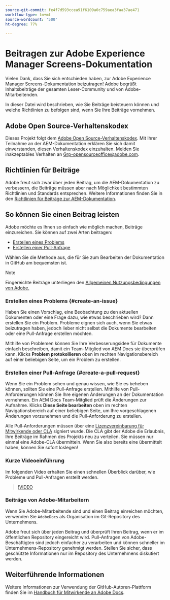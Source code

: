 ```yaml
---
source-git-commit: fe4f7d593ccea91f6109a0c759aea3faa37ae471
workflow-type: tm+mt
source-wordcount: '500'
ht-degree: 77%

---
```

# Beitragen zur Adobe Experience Manager Screens-Dokumentation

Vielen Dank, dass Sie sich entschieden haben, zur Adobe Experience Manager Screens-Dokumentation beizutragen! Adobe begrüßt Inhaltsbeiträge der gesamten Leser-Community und von Adobe-Mitarbeitenden.

In dieser Datei wird beschrieben, wie Sie Beiträge beisteuern können und welche Richtlinien zu befolgen sind, wenn Sie Ihre Beiträge vornehmen.

## Adobe Open Source-Verhaltenskodex

Dieses Projekt folgt dem [Adobe Open Source-Verhaltenskodex](code-of-conduct.md). Mit Ihrer Teilnahme an der AEM-Dokumentation erklären Sie sich damit einverstanden, diesen Verhaltenskodex einzuhalten. Melden Sie inakzeptables Verhalten an [Grp-opensourceoffice@adobe.com](mailto:Grp-opensourceoffice@adobe.com).

## Richtlinien für Beiträge

Adobe freut sich zwar über jeden Beitrag, um die AEM-Dokumentation zu verbessern, die Beiträge müssen aber nach Möglichkeit bestimmten Richtlinien und Standards entsprechen. Weitere Informationen finden Sie in den [Richtlinien für Beiträge zur AEM-Dokumentation](guidelines.md).

## So können Sie einen Beitrag leisten

Adobe möchte es Ihnen so einfach wie möglich machen, Beiträge einzureichen. Sie können auf zwei Arten beitragen:

* [Erstellen eines Problems](#create-an-issue)
* [Erstellen einer Pull-Anfrage](#create-a-pull-request)

Wählen Sie die Methode aus, die für Sie zum Bearbeiten der Dokumentation in GitHub am bequemsten ist.

>[!NOTE]
>
>Eingereichte Beiträge unterliegen den [Allgemeinen Nutzungsbedingungen von Adobe.](https://www.adobe.com/de/legal/terms.html)

### Erstellen eines Problems {#create-an-issue}

Haben Sie einen Vorschlag, eine Beobachtung zu den aktuellen Dokumenten oder eine Frage dazu, wie etwas beschrieben wird? Dann erstellen Sie ein Problem. Probleme eignen sich auch, wenn Sie etwas beizutragen haben, jedoch lieber nicht selbst die Dokumente bearbeiten oder eine Pull-Anfrage erstellen möchten.

Mithilfe von Problemen können Sie Ihre Verbesserungsidee für Dokumente einfach beschreiben, damit ein Team-Mitglied von AEM Docs sie überprüfen kann. Klicks **Problem protokollieren** oben im rechten Navigationsbereich auf einer beliebigen Seite, um ein Problem zu erstellen.

### Erstellen einer Pull-Anfrage {#create-a-pull-request}

Wenn Sie ein Problem sehen und genau wissen, wie Sie es beheben können, sollten Sie eine Pull-Anfrage erstellen. Mithilfe von Pull-Anforderungen können Sie Ihre eigenen Änderungen an der Dokumentation vornehmen. Ein AEM Docs Team-Mitglied prüft die Änderungen zur Aufnahme. Klicks **Diese Seite bearbeiten** oben im rechten Navigationsbereich auf einer beliebigen Seite, um Ihre vorgeschlagenen Änderungen vorzunehmen und die Pull-Anforderung zu erstellen.

Alle Pull-Anforderungen müssen über eine [Lizenzvereinbarung für Mitwirkende oder CLA](https://opensource.adobe.com/cla.html) signiert wurde. Die CLA gibt der Adobe die Erlaubnis, Ihre Beiträge im Rahmen des Projekts neu zu verteilen. Sie müssen nur einmal eine Adobe-CLA übermitteln. Wenn Sie also bereits eine übermittelt haben, können Sie sofort loslegen!

### Kurze Videoeinführung

Im folgenden Video erhalten Sie einen schnellen Überblick darüber, wie Probleme und Pull-Anfragen erstellt werden.

>[!VIDEO](https://video.tv.adobe.com/v/27069)

### Beiträge von Adobe-Mitarbeitern

Wenn Sie Adobe-Mitarbeitende sind und einen Beitrag einreichen möchten, verwenden Sie `AdobeDocs` als Organisation im Git-Repository des Unternehmens.

Adobe freut sich über jeden Beitrag und überprüft Ihren Beitrag, wenn er im öffentlichen Repository eingereicht wird. Pull-Anfragen von Adobe-Beschäftigten sind jedoch einfacher zu verarbeiten und können schneller im Unternehmens-Repository genehmigt werden. Stellen Sie sicher, dass geschützte Informationen nur im Repository des Unternehmens diskutiert werden.

## Weiterführende Informationen

Weitere Informationen zur Verwendung der GitHub-Autoren-Plattform finden Sie im [Handbuch für Mitwirkende an Adobe Docs](https://experienceleague.adobe.com/de/docs/contributor/contributor-guide/introduction).
